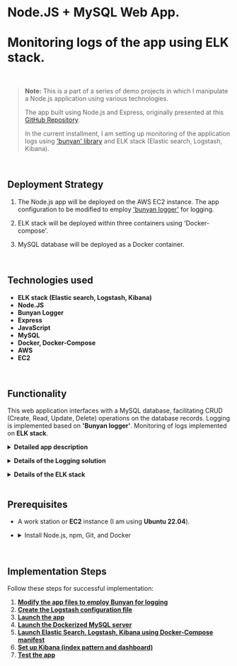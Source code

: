 
# Node.JS + MySQL Web App.<br><br>Monitoring logs of the app using ELK stack.

<br>

> **Note:** This is a part of a series of demo projects in which I manipulate a Node.js application using various technologies.<br>
>
> The app built using Node.js and Express, originally presented at this [GitHub Repository](https://github.com/otam-mato/nodejs_mysql_web_app_terraform.git).
>
> In the current installment, I am setting up monitoring of the application logs using ['bunyan' library](https://www.npmjs.com/package/bunyan-logger) and ELK stack (Elastic search, Logstash, Kibana).

<br>

## Deployment Strategy

1. The Node.js app will be deployed on the AWS EC2 instance. The app configuration to be modified to employ ['bunyan logger'](https://www.npmjs.com/package/bunyan-logger) for logging.

2. ELK stack will be deployed within three containers using 'Docker-compose'.

3. MySQL database will be deployed as a Docker container.

<br>

## Technologies used
- **ELK stack (Elastic search, Logstash, Kibana)**
- **Node.JS**
- **Bunyan Logger**
- **Express**
- **JavaScript**
- **MySQL**
- **Docker, Docker-Compose**
- **AWS**
- **EC2**
<br>

## Functionality

This web application interfaces with a MySQL database, facilitating CRUD (Create, Read, Update, Delete) operations on the database records. Logging is implemented based on **'Bunyan logger'**. Monitoring of logs implemented on **ELK stack**.

**<details markdown=1><summary markdown="span">Detailed app description</summary>**

## Summary

The app sets up a web server for a supplier management system. It allows viewing, adding, updating, and deleting suppliers. 

#### **Dependencies and Modules**:
   - **express**: The framework that allows us to set up and run a web server.
   - **body-parser**: A tool that lets the server read and understand data sent in requests.
   - **cors**: Ensures the server can communicate with different web addresses or domains.
   - **mustache-express**: A template engine, letting the server display dynamic web pages using the Mustache format.
   - **serve-favicon**: Provides the small icon seen on browser tabs for the website.
   - **Custom Modules**: 
     - `supplier.controller`: Handles the logic for managing suppliers like fetching, adding, or updating their details.
     - `config.js`: Keeps the server's settings for connectind to the MySQL database.

#### **Configuration**:
   - The server starts on a port taken from a setting (like an environment variable) or uses `3000` as a default.

#### **Middleware**:
   - It's equipped to understand data in JSON format or when it's URL-encoded.
   - It can chat with web pages hosted elsewhere, thanks to CORS.
   - Mustache is the chosen format for web pages, with templates stored in a folder named `views`.
   - There's a public storage (`public`) for things like images or stylesheets, accessible by anyone visiting the site.
   - The site's tiny browser tab icon is fetched using `serve-favicon`.

#### **Routes (Webpage Endpoints)**:
   - **Home**: `GET /`: Serves the home page.
   - **Supplier Operations**: 
     - `GET /suppliers/`: Fetches and displays all suppliers.
     - `GET /supplier-add`: Serves a page to add a new supplier.
     - `POST /supplier-add`: Receives data to add a new supplier.
     - `GET /supplier-update/:id`: Serves a page to update details of a supplier using its ID.
     - `POST /supplier-update`: Receives updated data of a supplier.
     - `POST /supplier-remove/:id`: Removes a supplier using its ID.

#### **Starting Up**:
   - The server comes to life, starts listening for visits, and announces its awakening with a log message.

</details>

**<details markdown=1><summary markdown="span">Details of the Logging solution</summary>**

## Summary

The implemented logging solution maintains a detailed diary (logs) of everything that happens, ensuring transparency and traceability. It is based on 'Bunyan logger'.

### The Logging Solution:

#### **Setting up and Distinguishing Logs**:
   - A special logger (`appLogger`) ensures that all the server's actions are noted down separately from other potential system logs. In my case, I want to sepatrate `app` logs from `config` logs.
     - Configuration-related logs will be marked with source: 'config'.
     - All other application-related logs will be marked with source: 'app'.
   This way, by looking at the log source, you can easily identify where the log came from.

#### **Capturing All Messages**:
   - The common ways developers use to write logs (like just printing messages) are tweaked. Now, instead of only printing, they make sure messages are properly recorded using `appLogger`.

#### **Monitoring Requests**:
   - Every time someone interacts with the server, `logRequests` notes down what they did and which part of the server they accessed.

#### **Server Activities**:
   - Be it starting up, or any supplier-related activity like viewing, adding, or deleting, everything gets its own log entry.

</details>

**<details markdown=1><summary markdown="span">Details of the ELK stack</summary>**

**We launch our ELK stack using this [docker-compose file]()**
   
The ELK stack, which stands for Elasticsearch, Logstash, and Kibana, is a popular set of tools for searching, analyzing, and visualizing data in real-time. Over the years, the stack has grown to include Beats and is sometimes referred to as the Elastic Stack, but ELK remains a popular term. Here's a detailed description of each component:

### 1. **Elasticsearch**

**Overview**: 
Elasticsearch is a distributed, RESTful search and analytics engine. It's built on top of Lucene and provides a means of storing, searching, and analyzing large volumes of data quickly and in near real-time.

**Key Features**:
- **Distributed**: Automatically splits and distributes data across multiple nodes. Supports clustering, sharding, and replication.
- **Full-Text Search**: Built on top of the Lucene library, it provides powerful full-text search capabilities.
- **RESTful API**: Interact with the data stored in Elasticsearch using RESTful API endpoints, returning data in JSON format.
- **Schema-Free**: JSON documents can be stored without a predefined schema, but you can define custom mappings.
- **Scalability**: Can scale out by adding more nodes to the cluster. Handles large amounts of data efficiently.

### 2. **Logstash**

**Overview**: 
Logstash is a server-side data processing pipeline that ingests, transforms, and then sends data to the specified destination. It can take in data from various sources, process it, and send it to various outputs.

**Key Features**:
- **Inputs**: Supports various input plugins to gather data, including logs, metrics, and other telemetry.
- **Filters**: Data can be transformed and enriched using a variety of filter plugins. Common operations include parsing log entries, adding geographical data from IP addresses, and changing field names.
- **Outputs**: Supports various output plugins to send data to destinations like Elasticsearch, cloud services, or even local files.
- **Extensibility**: Has a rich collection of plugins and can be extended with custom plugins as well.

### 3. **Kibana**

**Overview**: 
Kibana is the visualization layer of the ELK stack. It provides search and data visualization capabilities for data indexed in Elasticsearch.

**Key Features**:
- **Dashboards**: Create, share, and embed interactive data visualizations and dashboards.
- **Data Exploration**: Offers a user-friendly interface to search and view data stored in Elasticsearch.
- **Advanced Analytics**: Supports advanced time series analysis, machine learning features, graph exploration, and more.
- **Management & Monitoring**: Kibana also comes with tools for managing and monitoring the Elasticsearch cluster, as well as advanced features like alerting.
- **Extensibility**: Can be customized with plugins and offers integrations with other Elastic tools.

### **How They Work Together**:

- **Data Collection & Processing**: Logstash collects data from various sources. In our case, we employ bunyan for that. It then processes, transforms, and enriches the data based on user-defined rules.
  
- **Data Storage**: Once processed, Logstash sends the data to Elasticsearch for storage. Elasticsearch indexes the data, making it quickly searchable.
  
- **Visualization & Analysis**: Kibana interfaces with Elasticsearch to search, view, and visualize the data. Users can create custom dashboards in Kibana to monitor and analyze their data.

Together, the ELK stack provides an end-to-end solution for gathering, processing, storing, and visualizing data, making it a popular choice for log and event data management in particular.

</details>

<br>

## Prerequisites

- A work station or **EC2** instance (I am using **Ubuntu 22.04**).
   
- <details markdown=1><summary markdown="span">Install Node.js, npm, Git, and Docker</summary>
   <br>
  </details>

<br>

## Implementation Steps

Follow these steps for successful implementation:

1. [**Modify the app files to employ Bunyan for logging**]()
2. [**Create the Logstash configuration file**]()
3. [**Launch the app**]()
4. [**Launch the Dockerized MySQL server**]()
5. [**Launch Elastic Search, Logstash, Kibana using Docker-Compose manifest**]()
6. [**Set up Kibana (index pattern and dashboard)**]()
7. [**Test the app**]()

<br>
